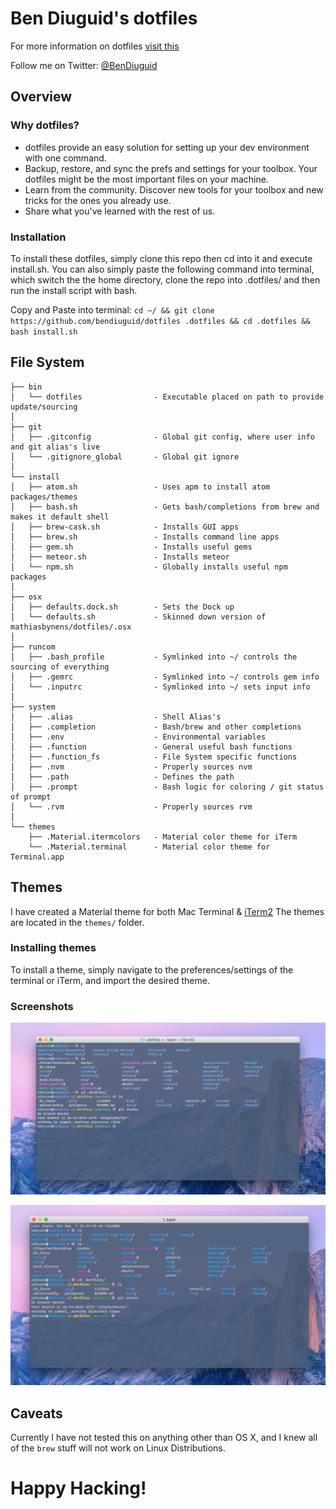# Ben Diuguid's dotfiles

For more information on dotfiles [visit this](http://dotfiles.github.io/)

Follow me on Twitter: [@BenDiuguid](https://twitter.com/BenDiuguid)

## Overview

### Why dotfiles?
* dotfiles provide an easy solution for setting up your dev environment with one command.
* Backup, restore, and sync the prefs and settings for your toolbox. Your dotfiles might be the most important files on your machine.
* Learn from the community. Discover new tools for your toolbox and new tricks for the ones you already use.
* Share what you've learned with the rest of us.


### Installation
To install these dotfiles, simply clone this repo then cd into it and execute install.sh. You can also simply paste the following command into terminal, which switch the the home directory, clone the repo into .dotfiles/ and then run the install script with bash.


Copy and Paste into terminal: `cd ~/ && git clone https://github.com/bendiuguid/dotfiles .dotfiles && cd .dotfiles && bash install.sh`

## File System

    ├── bin
    │   └── dotfiles                - Executable placed on path to provide update/sourcing
    │
    ├── git
    │   ├── .gitconfig              - Global git config, where user info and git alias's live
    │   └── .gitignore_global       - Global git ignore
    │
    └── install
    │   ├── atom.sh                 - Uses apm to install atom packages/themes
    │   ├── bash.sh                 - Gets bash/completions from brew and makes it default shell
    │   ├── brew-cask.sh            - Installs GUI apps
    │   ├── brew.sh                 - Installs command line apps
    │   ├── gem.sh                  - Installs useful gems
    │   ├── meteor.sh               - Installs meteor
    │   └── npm.sh                  - Globally installs useful npm packages
    │
    ├── osx
    │   ├── defaults.dock.sh        - Sets the Dock up
    │   └── defaults.sh             - Skinned down version of mathiasbynens/dotfiles/.osx
    │
    ├── runcom
    │   ├── .bash_profile           - Symlinked into ~/ controls the sourcing of everything
    │   ├── .gemrc                  - Symlinked into ~/ controls gem info
    │   └── .inputrc                - Symlinked into ~/ sets input info
    │
    ├── system
    │   ├── .alias                  - Shell Alias's
    │   ├── .completion             - Bash/brew and other completions
    │   ├── .env                    - Environmental variables
    │   ├── .function               - General useful bash functions
    │   ├── .function_fs            - File System specific functions
    │   ├── .nvm                    - Properly sources nvm
    │   ├── .path                   - Defines the path
    │   ├── .prompt                 - Bash logic for coloring / git status of prompt
    │   └── .rvm                    - Properly sources rvm
    │
    └── themes
        ├── .Material.itermcolors   - Material color theme for iTerm
        └── .Material.terminal      - Material color theme for Terminal.app

## Themes
I have created a Material theme for both Mac Terminal & [iTerm2](https://www.iterm2.com/)
The themes are located in the `themes/` folder.

### Installing themes
To install a theme, simply navigate to the preferences/settings of the terminal or iTerm, and import the desired theme.

### Screenshots
![Terminal Theme](https://github.com/bendiuguid/dotfiles/raw/master/docs/imgs/terminalThemeAt2016-05-08.png)

![iTerm Theme](https://github.com/bendiuguid/dotfiles/raw/master/docs/imgs/itermThemeAt2016-05-08.png)

## Caveats
Currently I have not tested this on anything other than OS X, and I knew all of the `brew` stuff will not work on Linux Distributions.

# Happy Hacking!
